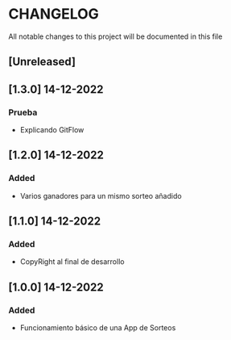# CHANGELOG

All notable changes to this project will be documented in this file


## [Unreleased]

## [1.3.0] 14-12-2022
### Prueba
- Explicando GitFlow

## [1.2.0] 14-12-2022
### Added
- Varios ganadores para un mismo sorteo añadido

## [1.1.0] 14-12-2022
### Added
- CopyRight al final de desarrollo

## [1.0.0] 14-12-2022
### Added
- Funcionamiento básico de una App de Sorteos
